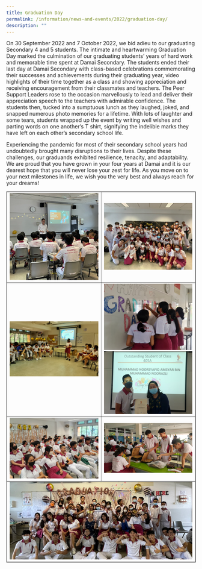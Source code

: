 ```yaml
---
title: Graduation Day
permalink: /information/news-and-events/2022/graduation-day/
description: ""
---
```

<p>On 30 September 2022 and 7 October 2022, we bid adieu to our graduating Secondary 4 and 5 students. The intimate and heartwarming Graduation Day marked the culmination of our graduating students&rsquo; years of hard work and memorable time spent at Damai Secondary. The students ended their last day at Damai Secondary with class-based celebrations commemorating their successes and achievements during their graduating year, video highlights of their time together as a class and showing appreciation and receiving encouragement from their classmates and teachers. The Peer Support Leaders rose to the occasion marvellously to lead and deliver their appreciation speech to the teachers with admirable confidence. The students then, tucked into a sumptuous lunch as they laughed, joked, and snapped numerous photo memories for a lifetime. With lots of laughter and some tears, students wrapped up the event by writing well wishes and parting words on one another&rsquo;s T shirt, signifying the indelible marks they have left on each other&rsquo;s secondary school life.</p>
<p>Experiencing the pandemic for most of their secondary school years had undoubtedly brought many disruptions to their lives. Despite these challenges, our graduands exhibited resilience, tenacity, and adaptability. We are proud that you have grown in your four years at Damai and it is our dearest hope that you will never lose your zest for life. As you move on to your next milestones in life, we wish you the very best and always reach for your dreams!</p>
<table style="border-collapse: collapse; width: 100%;" border="1">
<tbody>
<tr>
<td style="width: 50%;"><img src="/images/gd1.png"></td>
<td style="width: 50%;"><img src="/images/gd2.png"></td>
</tr>
<tr>
<td style="width: 50%;"><img src="/images/gd3.png"></td>
<td style="width: 50%;"><img src="/images/gd4.png"><img src="/images/gd5.png"></td>
</tr>
<tr>
<td style="width: 50%;"><img src="/images/gd6.png"></td>
<td style="width: 50%;"><img src="/images/gd7.png"></td>
</tr>
<tr>
<td colspan = "2"><img src="/images/gd8.png"></td>
</tr>
</tbody>
</table>